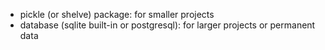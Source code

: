 - pickle (or shelve) package: for smaller projects
- database (sqlite built-in or postgresql): for larger projects or permanent data